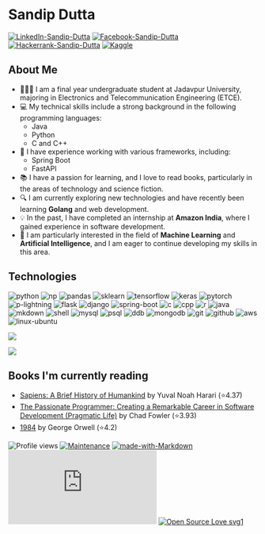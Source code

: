 # Sandip Dutta
<!-- SOCIAL -->
[![LinkedIn-Sandip-Dutta][linkedin-logo]][linkedin-url]  <!-- Linked In -->
[![Facebook-Sandip-Dutta][facebook-logo]][facebook-url]  <!-- Facebook -->
[![Hackerrank-Sandip-Dutta][hackerrank-logo]][hackerrank-url] <!--Hackerrank-->
[![Kaggle][kaggle-logo]][kaggle-url] <!--Kaggle-->

## About Me

- 👨🏽‍💻 I am a final year undergraduate student at Jadavpur University, majoring in Electronics and Telecommunication Engineering (ETCE).
- 💻 My technical skills include a strong background in the following programming languages:
  - Java
  - Python
  - C and C++
- 🚀 I have experience working with various frameworks, including:
  - Spring Boot
  - FastAPI
- 📚 I have a passion for learning, and I love to read books, particularly in the areas of technology and science fiction.
- 🔍 I am currently exploring new technologies and have recently been learning **Golang** and web development.
- 💡 In the past, I have completed an internship at **Amazon India**, where I gained experience in software development.
- 🤖 I am particularly interested in the field of **Machine Learning** and **Artificial Intelligence**, and I am eager to continue developing my skills in this area.

## Technologies

![python][python-logo] ![np][np-logo] ![pandas][pandas-logo] ![sklearn][sklearn-logo] ![tensorflow][tensorflow-logo] ![keras][keras-logo] ![pytorch][pytorch-logo] ![p-lightning][pl-logo]
![flask][flask-logo] ![django][django-logo] ![spring-boot][spring-boot-logo] ![c][c-logo] ![cpp][cpp-logo] ![r][r-logo] ![java][java-logo]
![mkdown][markdown-logo] ![shell][shell-logo] ![mysql][mysql-logo] ![psql][postgre-logo] ![ddb][dynamodb-logo] ![mongodb][mongodb-logo]
![git][git-logo] ![github][github-logo] ![aws][aws-logo] ![linux-ubuntu][linux-logo]

<img
  align="center"
  src="https://github-readme-stats.vercel.app/api/top-langs/?username=Dutta-SD&theme=transparent&hide=jupyter%20notebook&count_private=true&layout=compact"
 />

<img
  align="center"
  src="https://github-readme-stats.vercel.app/api?username=Dutta-SD&show_icons=true&theme=transparent"
/>

## Books I'm currently reading
<!-- GOODREADS-LIST:START -->
- [Sapiens: A Brief History of Humankind](https://www.goodreads.com/review/show/5387089746?utm_medium=api&utm_source=rss) by Yuval Noah Harari (⭐️4.37)
- [The Passionate Programmer: Creating a Remarkable Career in Software Development (Pragmatic Life)](https://www.goodreads.com/review/show/5403414778?utm_medium=api&utm_source=rss) by Chad Fowler (⭐️3.93)
- [1984](https://www.goodreads.com/review/show/5387098163?utm_medium=api&utm_source=rss) by George Orwell (⭐️4.2)
<!-- GOODREADS-LIST:END -->

![Profile views](https://gpvc.arturio.dev/Dutta-SD) <!--  Profile Hits-->
[![Maintenance](https://img.shields.io/badge/Maintained%3F-yes-green.svg)](https://github.com/Dutta-SD/Dutta-SD/graphs/code-frequency)<!--  Maintained-->
[![made-with-Markdown](https://img.shields.io/badge/Made%20with-Markdown-1f425f.svg)](http://commonmark.org) <!-- Made with markdown -->
[![GitHub license](https://badgen.net/github/license/Naereen/Strapdown.js)](https://github.com/Dutta-SD) <!-- MIT -->
[![Open Source Love svg1](https://badges.frapsoft.com/os/v1/open-source.svg?v=103)](https://github.com/ellerbrock/open-source-badges/) <!-- Open Source -->

<!-- ### END OF CONTENT ### -->

<!-- Social Icons -->
[linkedin-logo]:https://img.shields.io/badge/LinkedIn-0077B5?style=for-the-badge&logo=linkedin&logoColor=white
[linkedin-url]:https://www.linkedin.com/in/dutta-sd/

[facebook-logo]:https://img.shields.io/badge/Facebook-1877F2?style=for-the-badge&logo=facebook&logoColor=white
[facebook-url]:https://www.facebook.com/profile.php?id=100039020774484

[hackerrank-logo]:https://img.shields.io/badge/-Hackerrank-2EC866?style=for-the-badge&logo=HackerRank&logoColor=white
[hackerrank-url]:https://www.hackerrank.com/Sandip11100

[kaggle-logo]:https://img.shields.io/badge/Kaggle-20BEFF?style=for-the-badge&logo=Kaggle&logoColor=white
[kaggle-url]:https://www.kaggle.com/duttasd28

<!-- Python and Machine Learning Stack -->
[python-logo]:https://img.shields.io/badge/python%20-%2314354C.svg?&style=for-the-badge&logo=python&logoColor=white
[flask-logo]:https://img.shields.io/badge/Flask-000000?style=for-the-badge&logo=flask&logoColor=white
[spring-boot-logo]:https://img.shields.io/badge/Spring-11A821?style=for-the-badge&logo=spring&logoColor=white
[np-logo]:https://img.shields.io/badge/Numpy-777BB4?style=for-the-badge&logo=numpy&logoColor=white
[pandas-logo]:https://img.shields.io/badge/pandas%20-%23150458.svg?&style=for-the-badge&logo=pandas&logoColor=white
[keras-logo]:https://img.shields.io/badge/Keras%20-%23D00000.svg?&style=for-the-badge&logo=Keras&logoColor=white
[tensorflow-logo]:https://img.shields.io/badge/TensorFlow%20-%23FF6F00.svg?&style=for-the-badge&logo=TensorFlow&logoColor=white
[pytorch-logo]:https://img.shields.io/badge/PyTorch%20-%23EE4C2C.svg?&style=for-the-badge&logo=PyTorch&logoColor=white
[pl-logo]:https://img.shields.io/badge/PyTorch%20Lightning-792EE5?style=for-the-badge&logo=PyTorch%20Lightning&ogoColor=white
[django-logo]:https://img.shields.io/badge/Django-092E20?style=for-the-badge&logo=django&logoColor=white
[sklearn-logo]:https://img.shields.io/badge/scikit_learn-F7931E?style=for-the-badge&logo=scikit-learn&logoColor=white

<!--Other Programming Languages-->
[c-logo]:https://img.shields.io/badge/c%20-%2300599C.svg?&style=for-the-badge&logo=c&logoColor=white
[cpp-logo]:https://img.shields.io/badge/c++%20-%2300599C.svg?&style=for-the-badge&logo=c%2B%2B&logoColor=white
[r-logo]:https://img.shields.io/badge/r-%23276DC3.svg?&style=for-the-badge&logo=r&logoColor=white
[markdown-logo]:https://img.shields.io/badge/markdown-%23000000.svg?&style=for-the-badge&logo=markdown&logoColor=white
[shell-logo]:https://img.shields.io/badge/shell_script%20-%23121011.svg?&style=for-the-badge&logo=gnu-bash&logoColor=white
[java-logo]:https://img.shields.io/badge/Java-ED8B00?style=for-the-badge&logo=java&logoColor=white

<!-- Version Control -->
[git-logo]:https://img.shields.io/badge/git%20-%23F05033.svg?&style=for-the-badge&logo=git&logoColor=white
[github-logo]:https://img.shields.io/badge/github%20-%23121011.svg?&style=for-the-badge&logo=github&logoColor=white

<!-- Databases -->
[mysql-logo]:https://img.shields.io/badge/MySQL-00000F?style=for-the-badge&logo=mysql&logoColor=white
[postgre-logo]:https://img.shields.io/badge/PostgreSQL-316192?style=for-the-badge&logo=postgresql&logoColor=white
[dynamodb-logo]:https://img.shields.io/badge/DynamoDB-2B6CAF?style=for-the-badge&logo=Amazon%20DynamoDB&logoColor=white
[mongodb-logo]:https://img.shields.io/badge/MongoDB-%234ea94b.svg?style=for-the-badge&logo=mongodb&logoColor=white

<!--  CLOUD -->
[aws-logo]:https://img.shields.io/badge/AWS-%23FF9900.svg?style=for-the-badge&logo=amazon-aws&logoColor=white
[linux-logo]:https://img.shields.io/badge/Linux-FCC624?style=for-the-badge&logo=linux&logoColor=black
